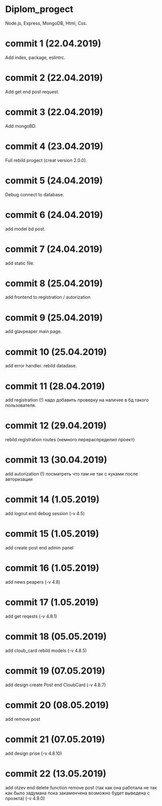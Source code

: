 # Diplom_progect
Node.js, Express, MongoDB, Html, Css.

# commit 1 (22.04.2019)
Add index, package, eslintrc.

# commit 2 (22.04.2019)
Add get end post request.

# commit 3 (22.04.2019)
Add mongoBD.

# commit 4 (23.04.2019)
Full rebild progect (creat version 2.0.0).

# commit 5 (24.04.2019)
Debug connect to database.

# commit 6 (24.04.2019)
add model bd post.

# commit 7 (24.04.2019)
add static file.

# commit 8 (25.04.2019)
add frontend to registration / autorization

# commit 9 (25.04.2019)
add glavpeaper main page.

# commit 10 (25.04.2019)
add error handler. rebild datadase.

# commit 11 (28.04.2019)
add registration (!) надо добавить проверку на наличее в бд такого пользователя.

# commit 12 (29.04.2019)
rebild registration routes (немного перераспределил проект)

# commit 13 (30.04.2019)
add autorization (!) посматреть что там не так с куками после авторизации

# commit 14 (1.05.2019)
add logout end debug session (-v 4.5)

# commit 15 (1.05.2019)
add create post end admin panel

# commit 16 (1.05.2019)
add news peapers (-v 4.8)

# commit 17 (1.05.2019)
add get reqests (-v 4.8.1)

# commit 18 (05.05.2019)
add cloub_card rebild models (-v 4.8.5) 

# commit 19 (07.05.2019)
add design create Post end CloubCard (-v 4.8.7)

# commit 20 (08.05.2019)
add remove post

# commit 21 (07.05.2019)
add design prise (-v 4.8.10)

# commit 22 (13.05.2019)
add otzev end delete function remove post (так как она работала не так как было задумана пока закаменчена возможно будет выведена с проэкта) (-v 4.9.0)